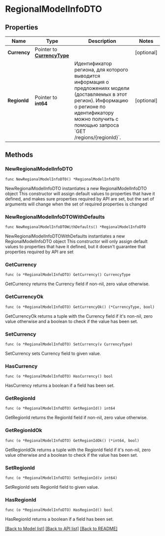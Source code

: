 # RegionalModelInfoDTO

## Properties

Name | Type | Description | Notes
------------ | ------------- | ------------- | -------------
**Currency** | Pointer to [**CurrencyType**](CurrencyType.md) |  | [optional] 
**RegionId** | Pointer to **int64** | Идентификатор региона, для которого выводится информация о предложениях модели (доставляемых в этот регион).  Информацию о регионе по идентификатору можно получить с помощью запроса &#x60;GET /regions/{regionId}&#x60;.  | [optional] 

## Methods

### NewRegionalModelInfoDTO

`func NewRegionalModelInfoDTO() *RegionalModelInfoDTO`

NewRegionalModelInfoDTO instantiates a new RegionalModelInfoDTO object
This constructor will assign default values to properties that have it defined,
and makes sure properties required by API are set, but the set of arguments
will change when the set of required properties is changed

### NewRegionalModelInfoDTOWithDefaults

`func NewRegionalModelInfoDTOWithDefaults() *RegionalModelInfoDTO`

NewRegionalModelInfoDTOWithDefaults instantiates a new RegionalModelInfoDTO object
This constructor will only assign default values to properties that have it defined,
but it doesn't guarantee that properties required by API are set

### GetCurrency

`func (o *RegionalModelInfoDTO) GetCurrency() CurrencyType`

GetCurrency returns the Currency field if non-nil, zero value otherwise.

### GetCurrencyOk

`func (o *RegionalModelInfoDTO) GetCurrencyOk() (*CurrencyType, bool)`

GetCurrencyOk returns a tuple with the Currency field if it's non-nil, zero value otherwise
and a boolean to check if the value has been set.

### SetCurrency

`func (o *RegionalModelInfoDTO) SetCurrency(v CurrencyType)`

SetCurrency sets Currency field to given value.

### HasCurrency

`func (o *RegionalModelInfoDTO) HasCurrency() bool`

HasCurrency returns a boolean if a field has been set.

### GetRegionId

`func (o *RegionalModelInfoDTO) GetRegionId() int64`

GetRegionId returns the RegionId field if non-nil, zero value otherwise.

### GetRegionIdOk

`func (o *RegionalModelInfoDTO) GetRegionIdOk() (*int64, bool)`

GetRegionIdOk returns a tuple with the RegionId field if it's non-nil, zero value otherwise
and a boolean to check if the value has been set.

### SetRegionId

`func (o *RegionalModelInfoDTO) SetRegionId(v int64)`

SetRegionId sets RegionId field to given value.

### HasRegionId

`func (o *RegionalModelInfoDTO) HasRegionId() bool`

HasRegionId returns a boolean if a field has been set.


[[Back to Model list]](../README.md#documentation-for-models) [[Back to API list]](../README.md#documentation-for-api-endpoints) [[Back to README]](../README.md)


